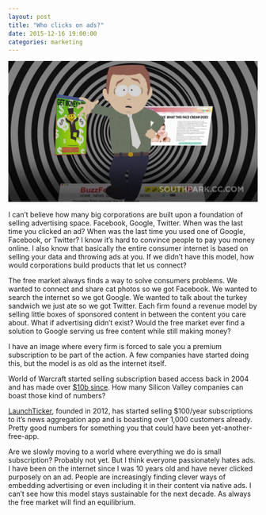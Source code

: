 ```yaml
---
layout: post
title: "Who clicks on ads?"
date: 2015-12-16 19:00:00
categories: marketing
---
```


![South Parks on Ads!](/assets/img/whoclicks/southpark.jpg)

I can’t believe how many big corporations are built upon a foundation of selling advertising space. Facebook, Google, Twitter. When was the last time you clicked an ad? When was the last time you used one of Google, Facebook, or Twitter? I know it’s hard to convince people to pay you money online. I also know that basically the entire consumer internet is based on selling your data and throwing ads at you. If we didn’t have this model, how would corporations build products that let us connect?

<!--more-->

The free market always finds a way to solve consumers problems. We wanted to connect and share cat photos so we got Facebook. We wanted to search the internet so we got Google. We wanted to talk about the turkey sandwich we just ate so we got Twitter. Each firm found a revenue model by selling little boxes of sponsored content in between the content you care about. What if advertising didn’t exist? Would the free market ever find a solution to Google serving us free content while still making money?

I have an image where every firm is forced to sale you a premium subscription to be part of the action. A few companies have started doing this, but the model is as old as the internet itself.

World of Warcraft started selling subscription based access back in 2004 and has made over [$10b since](http://www.businessinsider.com/here-are-the-top-10-highest-grossing-video-games-of-all-time-2012-6?op=1). How many Silicon Valley companies can boast those kind of numbers?

[LaunchTicker](http://www.launchticker.com/), founded in 2012, has started selling $100/year subscriptions to it’s news aggregation app and is boasting over 1,000 customers already. Pretty good numbers for something you that could have been yet-another-free-app.

Are we slowly moving to a world where everything we do is small subscription? Probably not yet. But I think everyone passionately hates ads. I have been on the internet since I was 10 years old and have never clicked purposely on an ad. People are increasingly finding clever ways of embedding advertising or even including it in their content via native ads. I can’t see how this model stays sustainable for the next decade. As always the free market will find an equilibrium.
